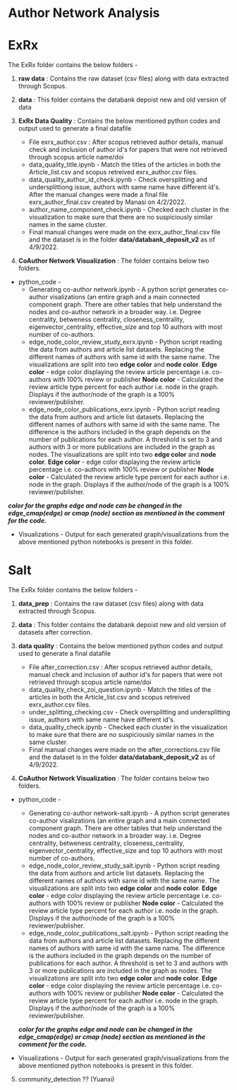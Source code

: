 # Author Network Analysis

# ExRx
The ExRx folder contains the below folders -
  1. **raw data** : Contains the raw dataset (csv files) along with data extracted through Scopus.  
  2. **data** : This folder contains the databank depoist new and old version of data
  3. **ExRx Data Quality** : Contains the below mentioned python codes and output used to generate a final datafile 
     - File exrx_author.csv : After scopus retrieved author details, manual check and inclusion of author id's for papers that were not retrieved through scopus article name/doi
     - data_quality_title.ipynb - Match the titles of the articles in both the Article_list.csv and scopus retreived exrx_author.csv files.
     - data_quality_author_id_check.ipynb - Check oversplitting and undersplittiong issue, authors with same name have different id's.
       After the manual changes were made a final file exrx_author_final.csv created by Manasi on 4/2/2022.
     - author_name_component_check.ipynb - Checked each cluster in the visualization to make sure that there are no suspiciously similar names in the same cluster.
     - Final manual changes were made on the exrx_author_final.csv file and the dataset is in the folder **data/databank_deposit_v2** as of 4/9/2022.
      
  4. **CoAuthor Network Visualization** : The folder contains below two folders.
     
  * python_code - 
    - Generating co-author network.ipynb - A python script generates co-author visalizations (an entire graph and a main connected component graph. There are other tables that help understand the nodes and co-author network in a broader way. i.e. Degree centrality, betweness centrality, closeness_centrality, eigenvector_centrality, effective_size and top 10 authors with most number of co-authors.
    - edge_node_color_review_study_exrx.ipynb - Python script reading the data from authors and article list datasets. Replacing the different names of authors with same id with the same name. The visualizations are split into two **edge color** and **node color**. 
      **Edge color** - edge color displaying the review article percentage i.e. co-authors with 100% review or publisher 
      **Node color** - Calculated the review article type percent for each author i.e. node in the graph. Displays if the author/node of the graph is a 100% reviewer/publisher.
    - edge_node_color_publications_exrx.ipynb - Python script reading the data from authors and article list datasets. Replacing the different names of authors with same id with the same name. The difference is the authors included in the graph depends on the number of publications for each author. A threshold is set to 3 and authors with 3 or more publications are included in the graph as nodes. The visualizations are split into two **edge color** and **node color**. 
      **Edge color** - edge color displaying the review article percentage i.e. co-authors with 100% review or publisher 
      **Node color** - Calculated the review article type percent for each author i.e. node in the graph. Displays if the author/node of the graph is a 100% reviewer/publisher.
      
  ***color for the graphs edge and node can be changed in the edge_cmap(edge) or cmap (node) section as mentioned in the comment for the code.***
  
  
  * Visualizations - 
    Output for each generated graph/visualizations from the above mentioned python notebooks is present in this folder.
    
# Salt 
The ExRx folder contains the below folders -
  1. **data_prep** : Contains the raw dataset (csv files) along with data extracted through Scopus.  
  2. **data** : This folder contains the databank depoist new and old version of datasets after correction.
  3. **data quality** : Contains the below mentioned python codes and output used to generate a final datafile 
     - File after_correction.csv : After scopus retrieved author details, manual check and inclusion of author id's for papers that were not retrieved through scopus article name/doi
     - data_quality_check_zoi_question.ipynb - Match the titles of the articles in both the Article_list.csv and scopus retreived exrx_author.csv files.
     - under_splitting_checking.csv - Check oversplitting and undersplitting issue, authors with same name have different id's.
     - data_quality_check.ipynb - Checked each cluster in the visualization to make sure that there are no suspiciously similar names in the same cluster.
     - Final manual changes were made on the after_corrections.csv file and the dataset is in the folder **data/databank_deposit_v2** as of 4/9/2022.
      
  4. **CoAuthor Network Visualization** : The folder contains below two folders.
     
  * python_code - 
    - Generating co-author network-salt.ipynb - A python script generates co-author visalizations (an entire graph and a main connected component graph. There are other tables that help understand the nodes and co-author network in a broader way. i.e. Degree centrality, betweness centrality, closeness_centrality, eigenvector_centrality, effective_size and top 10 authors with most number of co-authors.
    - edge_node_color_review_study_salt.ipynb - Python script reading the data from authors and article list datasets. Replacing the different names of authors with same id with the same name. The visualizations are split into two **edge color** and **node color**. 
      **Edge color** - edge color displaying the review article percentage i.e. co-authors with 100% review or publisher 
      **Node color** - Calculated the review article type percent for each author i.e. node in the graph. Displays if the author/node of the graph is a 100% reviewer/publisher.
    - edge_node_color_publications_salt.ipynb - Python script reading the data from authors and article list datasets. Replacing the different names of authors with same id with the same name. The difference is the authors included in the graph depends on the number of publications for each author. A threshold is set to 3 and authors with 3 or more publications are included in the graph as nodes. The visualizations are split into two **edge color** and **node color**. 
      **Edge color** - edge color displaying the review article percentage i.e. co-authors with 100% review or publisher 
      **Node color** - Calculated the review article type percent for each author i.e. node in the graph. Displays if the author/node of the graph is a 100% reviewer/publisher.
   
    ***color for the graphs edge and node can be changed in the edge_cmap(edge) or cmap (node) section as mentioned in the comment for the code.***
 
    
  * Visualizations - 
    Output for each generated graph/visualizations from the above mentioned python notebooks is present in this folder.
    
   5. community_detection ?? (Yuanxi)
    
    
 

